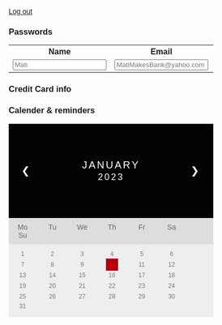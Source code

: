 

<a class="submit" href="https://hsinaditam.github.io/Password_Man/">Log out</a>

### Passwords
<table>
    <tr>
        <th><label for="name">Name</label></th>
        <th><label for="email">Email</label></th>
        <th><label for="password">Password</label></th>
        <th><label for="phone">Phone</label></th>
    </tr>
    <tr>
        <td><input type="text" name="name" id="name" placeholder="Mati" required></td>
        <td><input type="email" name="email" id="email" placeholder="MatiMakesBank@yahoo.com" required></td>
        <td><input type="password" name="password" id="password" placeholder="Password123" required></td>
        <td><input type="tel" name="phone_num" id="phone_num"
            pattern="[0-9]{3}-[0-9]{3}-[0-9]{4}"
            placeholder="999-999-9999"></td>
        <td ><button onclick="create_User()">Create</button></td>
    </tr>
</table>


### Credit Card info



### Calender & reminders
<style>

      * {box-sizing: border-box;}
      ul {list-style-type: none;}
      body {font-family: Verdana, sans-serif;}

      .month {
        padding: 70px 25px;
        width: 100%;
        background: #010302;
        text-align: center;
      }

      .month ul {
        margin: 0;
        padding: 0;
      }

      .month ul li {
        color: white;
        font-size: 20px;
        text-transform: uppercase;
        letter-spacing: 3px;
      }

      .month .prev {
        float: left;
        padding-top: 10px;
      }

      .month .next {
        float: right;
        padding-top: 10px;
      }

      .weekdays {
        margin: 0;
        padding: 10px 0;
        background-color: #ddd;
      }

      .weekdays li {
        display: inline-block;
        width: 13.6%;
        color: #666;
        text-align: center;
      }

      .days {
        padding: 10px 0;
        background: #eee;
        margin: 0;
      }

      .days li {
        list-style-type: none;
        display: inline-block;
        width: 13.6%;
        text-align: center;
        margin-bottom: 5px;
        font-size:12px;
        color: #777;
      }

      .days li .active {
        padding: 5px;
        background: #AF0011;
        color: red !important
      }

      /* Add media queries for smaller screens 
      @media screen and (max-width:720px) {
        .weekdays li, .days li {width: 13.1%;}
      }

      @media screen and (max-width: 420px) {
        .weekdays li, .days li {width: 12.5%;}
        .days li .active {padding: 2px;}
      }

      @media screen and (max-width: 290px) {
        .weekdays li, .days li {width: 12.2%;}
      }
      

</style>
<div class="month">      
  <ul>
    <li class="prev">&#10094;</li>
    <li class="next">&#10095;</li>
    <li>
      January<br>
      <span style="font-size:18px">2023</span>
    </li>
  </ul>
</div>

<ul class="weekdays">
  <li>Mo</li>
  <li>Tu</li>
  <li>We</li>
  <li>Th</li>
  <li>Fr</li>
  <li>Sa</li>
  <li>Su</li>
</ul>

<ul class="days">  
  <li>1</li>
  <li>2</li>
  <li>3</li>
  <li>4</li>
  <li>5</li>
  <li>6</li>
  <li>7</li>
  <li>8</li>
  <li>9</li>
  <li><span class="active">18</span></li>
  <li>11</li>
  <li>12</li>
  <li>13</li>
  <li>14</li>
  <li>15</li>
  <li>16</li>
  <li>17</li>
  <li>18</li>
  <li>19</li>
  <li>20</li>
  <li>21</li>
  <li>22</li>
  <li>23</li>
  <li>24</li>
  <li>25</li>
  <li>26</li>
  <li>27</li>
  <li>28</li>
  <li>29</li>
  <li>30</li>
  <li>31</li>
</ul>








<!--
### Where to?

<a href="https://hsinaditam.github.io/Password_Man/PasswordManager.html">
  <input class ="submit" type="submit" value="Password Manager">
<a href="https://hsinaditam.github.io/Password_Man/">
  <input class ="submit" type="submit" value="Calendar">
<a href="https://hsinaditam.github.io/Password_Man/">
  <input class ="submit" type="submit" value="Notepad">
-->